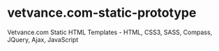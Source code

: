 # vetvance.com-static-prototype
Vetvance.com Static HTML Templates - HTML, CSS3, SASS, Compass, JQuery, Ajax, JavaScript

